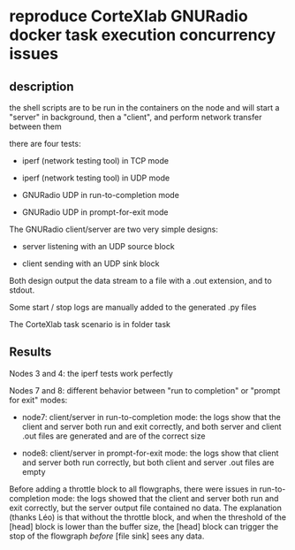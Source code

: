 reproduce CorteXlab GNURadio docker task execution concurrency issues
=====================================================================

description
-----------

the shell scripts are to be run in the containers on the node and will
start a "server" in background, then a "client", and perform network
transfer between them

there are four tests:

- iperf (network testing tool) in TCP mode
  
- iperf (network testing tool) in UDP mode
  
- GNURadio UDP in run-to-completion mode
  
- GNURadio UDP in prompt-for-exit mode
  
The GNURadio client/server are two very simple designs:

- server listening with an UDP source block

- client sending with an UDP sink block

Both design output the data stream to a file with a .out extension,
and to stdout.

Some start / stop logs are manually added to the generated .py files

The CorteXlab task scenario is in folder task

Results
-------

Nodes 3 and 4: the iperf tests work perfectly

Nodes 7 and 8: different behavior between "run to completion" or
"prompt for exit" modes:

- node7: client/server in run-to-completion mode: the logs show that
  the client and server both run and exit correctly, and both server
  and client .out files are generated and are of the correct size

- node8: client/server in prompt-for-exit mode: the logs show that
  client and server both run correctly, but both client and server
  .out files are empty

Before adding a throttle block to all flowgraphs, there were issues in
run-to-completion mode: the logs showed that the client and server
both run and exit correctly, but the server output file contained no
data. The explanation (thanks Léo) is that without the throttle block,
and when the threshold of the [head] block is lower than the buffer
size, the [head] block can trigger the stop of the flowgraph *before*
[file sink] sees any data.
